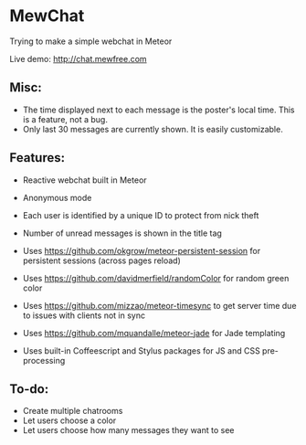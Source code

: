 # MewChat
Trying to make a simple webchat in Meteor


Live demo: http://chat.mewfree.com


Misc:
-----
* The time displayed next to each message is the poster's local time. This is a feature, not a bug.
* Only last 30 messages are currently shown. It is easily customizable.


Features:
--------
* Reactive webchat built in Meteor
* Anonymous mode
* Each user is identified by a unique ID to protect from nick theft
* Number of unread messages is shown in the title tag


* Uses https://github.com/okgrow/meteor-persistent-session for persistent sessions (across pages reload)
* Uses https://github.com/davidmerfield/randomColor for random green color
* Uses https://github.com/mizzao/meteor-timesync to get server time due to issues with clients not in sync
* Uses https://github.com/mquandalle/meteor-jade for Jade templating
* Uses built-in Coffeescript and Stylus packages for JS and CSS pre-processing


To-do:
------
* Create multiple chatrooms
* Let users choose a color
* Let users choose how many messages they want to see
